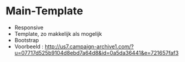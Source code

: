 # Main-Template

- Responsive
- Template, zo makkelijk als mogelijk
- Bootstrap
- Voorbeeld : http://us7.campaign-archive1.com/?u=07717d525b9104d8ebd7a64d8&id=0a5da36441&e=721657faf3